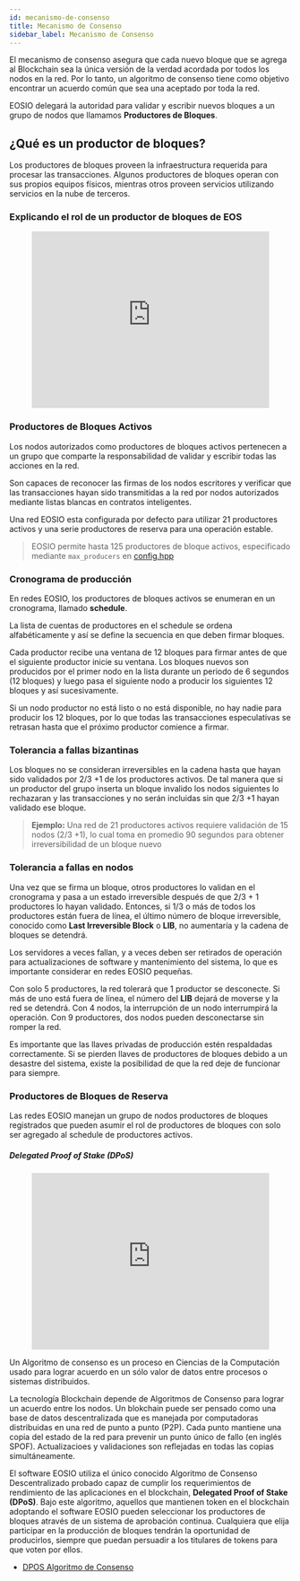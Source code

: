```yaml
---
id: mecanismo-de-consenso
title: Mecanismo de Consenso
sidebar_label: Mecanismo de Consenso
---
```


El mecanismo de consenso asegura que cada nuevo bloque que se agrega al Blockchain sea la única versión de la verdad acordada por todos los nodos en la red. Por lo tanto, un algoritmo de consenso tiene como objetivo encontrar un acuerdo común que sea una aceptado por toda la red.

EOSIO delegará la autoridad para validar y escribir nuevos bloques a un grupo de nodos que llamamos **Productores de Bloques**.


## ¿Qué es un productor de bloques?

Los productores de bloques proveen la infraestructura requerida para procesar las transacciones. Algunos productores de bloques operan con sus propios equipos físicos, mientras otros proveen servicios utilizando servicios en la nube de terceros.

### Explicando el rol de un productor de bloques de EOS

<figure class="video_container">
  <iframe width="100%" height="315" src="https://www.youtube.com/embed/YLt5uexD9gg" frameborder="0" allowfullscreen="true"> </iframe>
</figure>


### Productores de Bloques Activos

Los nodos autorizados como productores de bloques activos pertenecen a un grupo que comparte la responsabilidad de validar y escribir todas las acciones en la red.

Son capaces de reconocer las firmas de los nodos escritores y verificar que las transacciones hayan sido transmitidas a la red por nodos autorizados mediante listas blancas en contratos inteligentes.

Una red EOSIO esta configurada por defecto para utilizar 21 productores activos y una serie productores de reserva para una operación estable.


> EOSIO permite hasta 125 productores de bloque activos, especificado mediante `max_producers` en [config.hpp](https://github.com/EOSIO/eos/blob/master/libraries/chain/include/eosio/chain/config.hpp#L106)

### Cronograma de producción

En redes EOSIO, los productores de bloques activos se enumeran en un cronograma, llamado **schedule**.

La lista de cuentas de productores en el schedule se ordena alfabéticamente y así se define la secuencia en que deben firmar bloques.

Cada productor recibe una ventana de 12 bloques para firmar antes de que el siguiente productor inicie su ventana. Los bloques nuevos son producidos por el primer nodo en la lista durante un periodo de 6 segundos (12 bloques) y luego pasa el siguiente nodo a producir los siguientes 12 bloques y así sucesivamente.

Si un nodo productor no está listo o no está disponible, no hay nadie para producir los 12 bloques, por lo que todas las transacciones especulativas se retrasan hasta que el próximo productor comience a firmar.

### Tolerancia a fallas bizantinas

Los bloques no se consideran irreversibles en la cadena hasta que hayan sido validados por 2/3 +1 de los productores activos. De tal manera que si un productor del grupo inserta un bloque invalido los nodos siguientes lo rechazaran y las transacciones y no serán incluidas sin que 2/3 +1 hayan validado ese bloque.

> **Ejemplo:** Una red de 21 productores activos requiere validación de 15 nodos (2/3 +1), lo cual toma en promedio 90 segundos para obtener irreversibilidad de un bloque nuevo

### Tolerancia a fallas en nodos

Una vez que se firma un bloque, otros productores lo validan en el cronograma y pasa a un estado irreversible después de que 2/3 + 1 productores lo hayan validado. Entonces, si 1/3 o más de todos los productores están fuera de línea, el último número de bloque irreversible, conocido como **Last Irreversible Block** o **LIB**, no aumentaría y la cadena de bloques se detendrá.

Los servidores a veces fallan, y a veces deben ser retirados de operación para actualizaciones de software y mantenimiento del sistema, lo que es importante considerar en redes EOSIO pequeñas.

Con solo 5 productores, la red tolerará que 1 productor se desconecte. Si más de uno está fuera de línea, el número del **LIB** dejará de moverse y la red se detendrá. Con 4 nodos, la interrupción de un nodo interrumpirá la operación. Con 9 productores, dos nodos pueden desconectarse sin romper la red.

Es importante que las llaves privadas de producción estén respaldadas correctamente. Si se pierden llaves de productores de bloques debido a un desastre del sistema, existe la posibilidad de que la red deje de funcionar para siempre.

### Productores de Bloques de Reserva

Las redes EOSIO manejan un grupo de nodos productores de bloques registrados que pueden asumir el rol de productores de bloques con solo ser agregado al schedule de productores activos.

##### Delegated Proof of Stake (DPoS)

<figure class="video_container">
  <iframe width="100%" height="315" src="https://www.youtube.com/embed/OVKAOwzAwHI" frameborder="0" allowfullscreen="true"> </iframe>
</figure>

Un Algoritmo de consenso es un proceso en Ciencias de la Computación usado para lograr acuerdo en un sólo valor de datos entre procesos o sistemas distribuidos.

La tecnología Blockchain depende de Algoritmos de Consenso para lograr un acuerdo entre los nodos. Un blokchain puede ser pensado como una base de datos descentralizada que es manejada por computadoras distribuidas en una red de punto a punto (P2P). Cada punto mantiene una copia del estado de la red para prevenir un punto único de fallo (en inglés SPOF). Actualizacioes y validaciones son reflejadas en todas las copias simultáneamente.

El software EOSIO utiliza el único conocido Algoritmo de Consenso Descentralizado probado capaz de cumplir los requerimientos de rendimiento de las aplicaciones en el blockchain, **Delegated Proof of Stake (DPoS)**. Bajo este algoritmo, aquellos que mantienen token en el blockchain adoptando el software EOSIO pueden seleccionar los productores de bloques através de un sistema de aprobación continua. Cualquiera que elija participar en la producción de bloques tendrán la oportunidad de producirlos, siempre que puedan persuadir a los titulares de tokens para que voten por ellos.

 - [DPOS Algoritmo de Consenso](https://steemit.com/dpos/@dantheman/dpos-consensus-algorithm-this-missing-white-paper)
